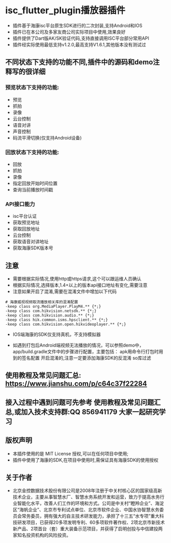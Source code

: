 # isc_flutter_plugin播放器插件

* 插件基于海康isc平台原生SDK进行的二次封装,支持Android和IOS
* 插件已在本公司及多家友商公司实际项目中使用,效果良好
* 插件提供了Dart版AK/SK验证代码,支持直接调用ISC平台部分常用API
* 插件经实际使用最低支持v1.2.0,最高支持V1.6.1,其他版本没有测试过

## 不同状态下支持的功能不同,插件中的源码和demo注释写的很详细
### 预览状态下支持的功能:
* 预览
* 抓拍
* 录像
* 云台控制
* 语音对讲
* 声音控制
* 码流平滑切换(仅支持Android设备)

### 回放状态下支持的功能:
* 回放
* 抓拍
* 录像
* 指定回放开始时间位置
* 查询当前播放时间戳

### API接口能力
* isc平台认证
* 获取预览地址
* 获取回放地址
* 云台控制
* 获取语音对讲地址
* 获取海康SDK版本号

## 注意
* 需要根据实际情况,使用http或https请求,这个可以跟运维人员确认
* 根据实际情况,选择版本,1.4+以上的版本api接口地址有变化,需要注意
* 注意如果开启了混淆,需要在混淆文件中增加以下代码
```
# 海康威视视频取流播放相关库的混淆配置
-keep class org.MediaPlayer.PlayM4.** {*;}
-keep class com.hikvision.netsdk.** {*;}
-keep class com.hikvision.audio.** {*;}
-keep class hik.common.isms.hpsclient.** {*;}
-keep class com.hikvision.open.hikvideoplayer.** {*;}
```
* IOS端海康的SDK仅支持真机，不支持模拟器

* 如遇到打包后Android端视频无法播放的情况，可以参照demo中，app/build.gradle文件中的步骤进行配置，主要包括：
  apk用命令行打包时用到的签名配置
  开启混淆的,注意一定要添加海康SDK的反混淆
  so库过滤
  
## 使用教程及常见问题汇总: https://www.jianshu.com/p/c64c37f22284
## 接入过程中遇到问题可先参考 使用教程及常见问题汇总,或加入技术支持群:QQ 856941179 大家一起研究学习

## 版权声明
* 本插件使用的是 MIT License 授权,可以在任何项目中使用;
* 插件中使用了海康的SDK,在项目中使用时,需保证具有海康SDK的使用授权

## 关于作者
* 北京金控数据技术股份有限公司是2008年注册于中关村核心区的国家级高新技术企业，主要从事智慧水厂、智慧水务系统开发和运营，致力于提高水务行业智能化水平，改善人们工作的环境和方式。公司是中关村“瞪羚企业”、海淀区“海帆企业”、北京市专利试点单位、北京市软件企业、中国水协智慧水务委员会常务委员，拥有强大的自主技术研发能力，承担了十三五“水专项”重大科技研发项目，已获得20多项发明专利、60多项软件著作权、2项北京市新技术新产品、2项首台（套）重大装备示范项目，并获得了启明创投与中信建投两家知名投资机构的风险投资。

